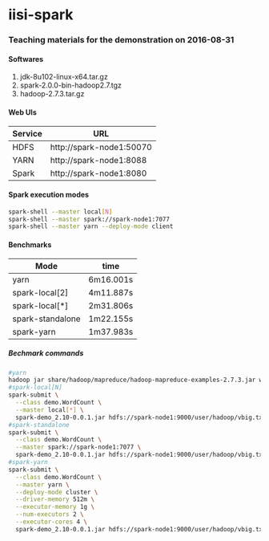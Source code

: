 # iisi-spark
### Teaching materials for the demonstration on 2016-08-31

#### Softwares
1. jdk-8u102-linux-x64.tar.gz
2. spark-2.0.0-bin-hadoop2.7.tgz
3. hadoop-2.7.3.tar.gz

#### Web UIs
| Service | URL                      |
|---------|--------------------------|
| HDFS    | http://spark-node1:50070 |
| YARN    | http://spark-node1:8088  |
| Spark   | http://spark-node1:8080  |

#### Spark execution modes
```bash
spark-shell --master local[N]
spark-shell --master spark://spark-node1:7077
spark-shell --master yarn --deploy-mode client
```

#### Benchmarks
| Mode             | time      |
|------------------|-----------|
| yarn             | 6m16.001s |
| spark-local[2]   | 4m11.887s |
| spark-local[*]   | 2m31.806s |
| spark-standalone | 1m22.155s |
| spark-yarn       | 1m37.983s |

##### Bechmark commands
```bash
#yarn
hadoop jar share/hadoop/mapreduce/hadoop-mapreduce-examples-2.7.3.jar wordcount /user/hadoop/vbig.txt /user/hadoop/out
#spark-local[N]
spark-submit \
  --class demo.WordCount \
  --master local[*] \
  spark-demo_2.10-0.0.1.jar hdfs://spark-node1:9000/user/hadoop/vbig.txt hdfs://spark-node1:9000/user/hadoop/out
#spark-standalone
spark-submit \
  --class demo.WordCount \
  --master spark://spark-node1:7077 \
  spark-demo_2.10-0.0.1.jar hdfs://spark-node1:9000/user/hadoop/vbig.txt hdfs://spark-node1:9000/user/hadoop/out
#spark-yarn
spark-submit \
  --class demo.WordCount \
  --master yarn \
  --deploy-mode cluster \
  --driver-memory 512m \
  --executor-memory 1g \
  --num-executors 2 \
  --executor-cores 4 \
  spark-demo_2.10-0.0.1.jar hdfs://spark-node1:9000/user/hadoop/vbig.txt hdfs://spark-node1:9000/user/hadoop/out
```